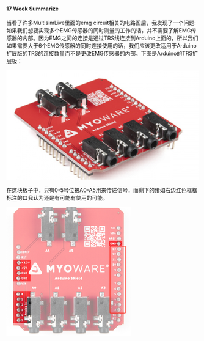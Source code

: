 #### 17 Week Summarize

当看了许多MultisimLive里面的emg circuit相关的电路图后，我发现了一个问题:如果我们想要实现多个EMG传感器的同时测量的工作的话，并不需要了解EMG传感器的内部。因为EMG之间的连接是通过TRS线连接到Arduino上面的，所以我们如果需要大于6个EMG传感器的同时连接使用的话，我们应该更改适用于Arduino扩展版的TRS的连接数量而不是更改EMG传感器的内部。下图是Arduino的TRS扩展板：

<img src="17week_summarize_ch.assets/image-20240220210319632.png" alt="image-20240220210319632" style="zoom: 50%;" />

在这块板子中，只有0-5号位被A0-A5用来传递信号，而剩下的诸如右边红色框框标注的口我认为还是有可能有使用的可能。

<img src="17week_summarize_ch.assets/image-20240220211232667.png" alt="image-20240220211232667" style="zoom: 33%;" />

